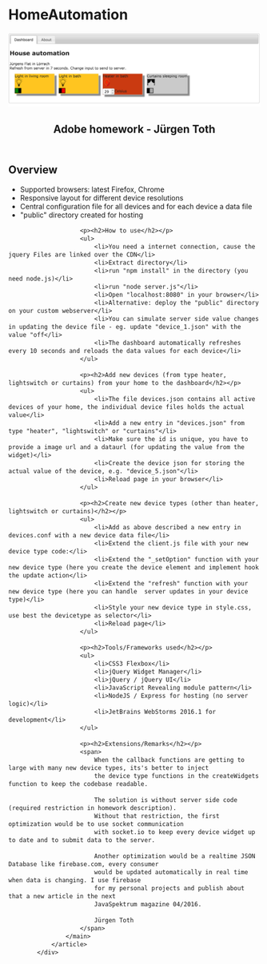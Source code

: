 # HomeAutomation

![](./docimages/Fullscreen.png)

<div id="about">
				<article>
                    <header>
                        <h1>Adobe homework - Jürgen Toth</h1>
                    </header>
                    <main>
                        <p><h2>Overview</h2></p>
                        <ul>
                            <li>Supported browsers: latest Firefox, Chrome</li>
                            <li>Responsive layout for different device resolutions</li>
                            <li>Central configuration file for all devices and for each device a data file</li>
                            <li>"public" directory created for hosting</li>
                        </ul>

                        <p><h2>How to use</h2></p>
                        <ul>
                            <li>You need a internet connection, cause the jquery Files are linked over the CDN</li>
                            <li>Extract directory</li>
                            <li>run "npm install" in the directory (you need node.js)</li>
                            <li>run "node server.js"</li>
                            <li>Open "localhost:8080" in your browser</li>
                            <li>Alternative: deploy the "public" directory on your custom webserver</li>
                            <li>You can simulate server side value changes in updating the device file - eg. update "device_1.json" with the value "off</li>
                            <li>The dashboard automatically refreshes every 10 seconds and reloads the data values for each device</li>
                        </ul>

                        <p><h2>Add new devices (from type heater, lightswitch or curtains) from your home to the dashboard</h2></p>
                        <ul>
                            <li>The file devices.json contains all active devices of your home, the individual device files holds the actual value</li>
                            <li>Add a new entry in "devices.json" from type "heater", "lightswitch" or "curtains"</li>
                            <li>Make sure the id is unique, you have to provide a image url and a dataurl (for updating the value from the widget)</li>
                            <li>Create the device json for storing the actual value of the device, e.g. "device_5.json"</li>
                            <li>Reload page in your browser</li>
                        </ul>

                        <p><h2>Create new device types (other than heater, lightswitch or curtains)</h2></p>
                        <ul>
                            <li>Add as above described a new entry in devices.conf with a new device data file</li>
                            <li>Extend the client.js file with your new device type code:</li>
                            <li>Extend the "_setOption" function with your new device type (here you create the device element and implement hook the update action</li>
                            <li>Extend the "refresh" function with your new device type (here you can handle  server updates in your device type)</li>
                            <li>Style your new device type in style.css, use best the devicetype as selector</li>
                            <li>Reload page</li>
                        </ul>

                        <p><h2>Tools/Frameworks used</h2></p>
                        <ul>
                            <li>CSS3 Flexbox</li>
                            <li>jQuery Widget Manager</li>
                            <li>jQuery / jQuery UI</li>
                            <li>JavaScript Revealing module pattern</li>
                            <li>NodeJS / Express for hosting (no server logic)</li>
                            <li>JetBrains WebStorms 2016.1 for development</li>
                        </ul>

                        <p><h2>Extensions/Remarks</h2></p>
                        <span>
                            When the callback functions are getting to large with many new device types, its's better to inject
                            the device type functions in the createWidgets function to keep the codebase readable.

                            The solution is without server side code (required restriction in homework description).
                            Without that restriction, the first optimization would be to use socket communication
                            with socket.io to keep every device widget up to date and to submit data to the server.

                            Another optimization would be a realtime JSON Database like firebase.com, every consumer
                            would be updated automatically in real time when data is changing. I use firebase
                            for my personal projects and publish about that a new article in the next
                            JavaSpektrum magazine 04/2016.

                            Jürgen Toth
                        </span>
                    </main>
                </article>
			</div>
